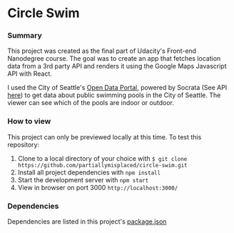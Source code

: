 # Circle Swim

### Summary

This project was created as the final part of Udacity's Front-end Nanodegree course. The goal was to create an app that fetches location data from a 3rd party API and renders it using the Google Maps Javascript API with React.

I used the City of Seattle's [Open Data Portal](https://data.seattle.gov/), powered by Socrata (See API [here](https://dev.socrata.com/foundry/data.seattle.gov/ppq2-qxkx)) to get data about public swimming pools in the City of Seattle. The viewer can see which of the pools are indoor or outdoor.

### How to view

This project can only be previewed locally at this time. To test this repository:

1. Clone to a local directory of your choice with `$ git clone https://github.com/partiallymisplaced/circle-swim.git`
2. Install all project dependencies with `npm install` 
3. Start the development server with `npm start`
4. View in browser on port 3000 `http://localhost:3000/`

### Dependencies

Dependencies are listed in this project's [package.json](https://github.com/partiallymisplaced/my-reads/blob/master/package.json)
